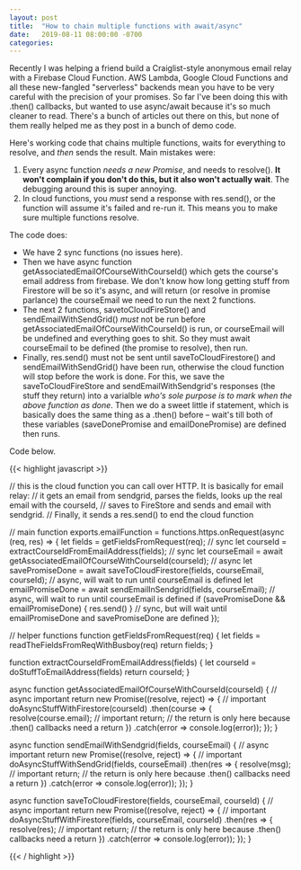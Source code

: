 ```yaml
---
layout: post
title:  "How to chain multiple functions with await/async"
date:   2019-08-11 08:00:00 -0700
categories: 
---
```


Recently I was helping a friend build a Craiglist-style anonymous email relay with a Firebase Cloud Function. AWS Lambda, Google Cloud Functions and all these new-fangled "serverless" backends mean you have to be very careful with the precision of your promises. So far I've been doing this with .then() callbacks, but wanted to use async/await because it's so much cleaner to read. There's a bunch of articles out there on this, but none of them really helped me as they post in a bunch of demo code.

Here's working code that chains multiple functions, waits for everything to resolve, and _then_ sends the result. Main mistakes were:

1. Every async function _needs a new Promise_, and needs to resolve(). **It won't complain if you don't do this, but it also won't actually wait**. The debugging around this is super annoying.
2. In cloud functions, you _must_ send a response with res.send(), or the function will assume it's failed and re-run it. This means you to make sure multiple functions resolve.

The code does:

* We have 2 sync functions (no issues here).
* Then we have async function getAssociatedEmailOfCourseWithCourseId() which gets the course's email address from firebase. We don't know how long getting stuff from Firestore will be so it's async, and will return (or resolve in promise parlance) the courseEmail we need to run the next 2 functions. 
* The next 2 functions, savetoCloudFireStore() and sendEmailWithSendGrid() _must_ not be run before getAssociatedEmailOfCourseWithCourseId() is run, or courseEmail will be undefined and everything goes to shit. So they must await courseEmail to be defined (the promise to resolve), then run.
* Finally, res.send() must not be sent until saveToCloudFirestore() and sendEmailWithSendGrid() have been run, otherwise the cloud function will stop before the work is done. For this, we save the saveToCloudFireStore and sendEmailWithSendgrid's responses (the stuff they return) into a varialble _who's sole purpose is to mark when the above function as done_. Then we do a sweet little if statement, which is basically does the same thing as a .then() before – wait's till both of these variables (saveDonePromise and emailDonePromise) are defined then runs.

Code below.

{{< highlight javascript >}}

// this is the cloud function you can call over HTTP. It is basically for email relay:
// it gets an email from sendgrid, parses the fields, looks up the real email with the courseId,
// saves to FireStore and sends and email with sendgrid.
// Finally, it sends a res.send() to end the cloud function

// main function
exports.emailFunction = functions.https.onRequest(async (req, res) => {
  let fields = getFieldsFromRequest(req);                                          // sync
  let courseId = extractCourseIdFromEmailAddress(fields);                          // sync
  let courseEmail = await getAssociatedEmailOfCourseWithCourseId(courseId);        // async
  let savePromiseDone = await saveToCloudFirestore(fields, courseEmail, courseId); // async, will wait to run until courseEmail is defined
  let emailPromiseDone = await sendEmailInSendgrid(fields, courseEmail);           // async, will wait to run until courseEmail is defined
  if (savePromiseDone && emailPromiseDone) { res.send() }                          // sync, but will wait until emailPromiseDone and savePromiseDone are defined
});

// helper functions
function getFieldsFromRequest(req) {
  let fields = readTheFieldsFromReqWithBusboy(req)
  return fields;
}

function extractCourseIdFromEmailAddress(fields) {
  let courseId = doStuffToEmailAddress(fields)
  return courseId;
}

async function getAssociatedEmailOfCourseWithCourseId(courseId) { // async important
  return new Promise((resolve, reject) => { // important
    doAsyncStuffWithFirestore(courseId)
      .then(course => {
        resolve(course.email); // important
        return; // the return is only here because .then() callbacks need a return
      })
      .catch(error => console.log(error));
  });
}

async function sendEmailWithSendgrid(fields, courseEmail) { // async important
  return new Promise((resolve, reject) => { // important
    doAsyncStuffWithSendGrid(fields, courseEmail)
      .then(res => {
        resolve(msg); // important
        return; // the return is only here because .then() callbacks need a return
      })
      .catch(error => console.log(error));
  });
}

async function saveToCloudFirestore(fields, courseEmail, courseId) { // async important
  return new Promise((resolve, reject) => { // important
    doAsyncStuffWithFirestore(fields, courseEmail, courseId)
      .then(res => {
        resolve(res); // important
        return; // the return is only here because .then() callbacks need a return
      })
      .catch(error => console.log(error));
  });
}

{{< / highlight >}}